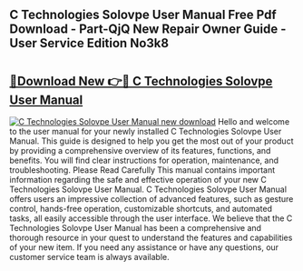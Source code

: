 ## C Technologies Solovpe User Manual Free Pdf Download - Part-QjQ New Repair Owner Guide - User Service Edition No3k8

# <h2><a href="http://bc23247.oget.top/?id=C+Technologies+Solovpe+User+Manual">🔗Download New 👉🔴 C Technologies Solovpe User Manual</a></h2>

[![C Technologies Solovpe User Manual new download](https://i.imgur.com/5g1atiW.png)](http://bc23247.oget.top/?id=C+Technologies+Solovpe+User+Manual)
Hello and welcome to the user manual for your newly installed C Technologies Solovpe User Manual. This guide is designed to help you get the most out of your product by providing a comprehensive overview of its features, functions, and benefits. You will find clear instructions for operation, maintenance, and troubleshooting. Please Read Carefully This manual contains important information regarding the safe and effective operation of your new C Technologies Solovpe User Manual. C Technologies Solovpe User Manual offers users an impressive collection of advanced features, such as gesture control, hands-free operation, customizable shortcuts, and automated tasks, all easily accessible through the user interface. We believe that the C Technologies Solovpe User Manual has been a comprehensive and thorough resource in your quest to understand the features and capabilities of your new item. If you need any assistance or have any questions, our customer service team is always available.
